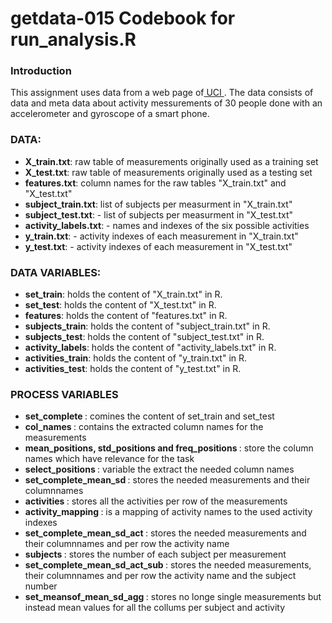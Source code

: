 # getdata-015 Codebook for run_analysis.R

### Introduction

This assignment uses data from a web page  of<a href="http://archive.ics.uci.edu/ml/datasets/Human+Activity+Recognition+Using+Smartphones"> UCI </a>. The data consists of data and meta data about activity messurements of 30 people done with an accelerometer and gyroscope of a smart phone.

### DATA:

<ul>
<li><b>X_train.txt</b>:  raw table of measurements originally used as a training set  </li>
<li><b>X_test.txt</b>:  raw table of measurements originally used as a testing set  </li>

<li><b>features.txt</b>:  column names for the raw tables "X_train.txt" and "X_test.txt"  </li>
<li><b>subject_train.txt</b>:  list of subjects per measurment in "X_train.txt"  </li>

<li><b>subject_test.txt</b>: - list of subjects per measurment in "X_test.txt"  </li>
<li><b>activity_labels.txt</b>: - names and indexes of the six possible activities  </li>

<li><b>y_train.txt</b>: - activity indexes of each measurement in "X_train.txt"   </li>
<li><b>y_test.txt</b>: - activity indexes of each measurement in "X_test.txt"   </li>
</ul>

### DATA VARIABLES:

<ul>
<li><b>set_train</b>:  holds the content of "X_train.txt"  in R.</li>
<li><b>set_test</b>:  holds the content of "X_test.txt" in R.</li>
<li><b>features</b>:  holds the content of "features.txt" in R.</li>
<li><b>subjects_train</b>:  holds the content of "subject_train.txt" in R. </li>
<li><b>subjects_test</b>:  holds the content of "subject_test.txt" in R.</li>
<li><b>activity_labels</b>:  holds the content of "activity_labels.txt" in R.</li>
<li><b>activities_train</b>:  holds the content of "y_train.txt" in R.</li>
<li><b>activities_test</b>:  holds the content of "y_test.txt" in R.</li>
</ul>

### PROCESS VARIABLES

<ul>
<li><b>set_complete </b>:  comines the content of set_train and set_test</li>
<li><b>col_names </b>:  contains the extracted column names for the measurements</li>

<li><b>mean_positions, std_positions and freq_positions </b>:  store the column names which have relevance for the task</li>
<li><b>select_positions </b>:  variable the extract the needed column names</li>
<li><b>set_complete_mean_sd </b>:  stores the needed measurements and their columnnames</li>

<li><b>activities </b>:  stores all the activities per row of the measurements</li>
<li><b>activity_mapping </b>:  is a mapping of activity names to the used activity indexes</li>
<li><b>set_complete_mean_sd_act </b>:  stores the needed measurements and their columnnames and per row the activity name</li>

<li><b>subjects </b>:  stores the number of each subject per measurement</li>
<li><b>set_complete_mean_sd_act_sub </b>:  stores the needed measurements, their columnnames and per row the activity name and the subject number</li>

<li><b>set_meansof_mean_sd_agg </b>:  stores no longe single measurements but instead mean values for all the collums per subject and activity</li>
</ul>


